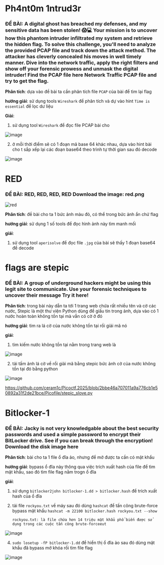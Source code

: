 # Ph4nt0m 1ntrud3r

<h3>ĐỀ BÀI: A digital ghost has breached my defenses, and my sensitive data has been stolen! 😱💻 Your mission is to uncover how this phantom intruder infiltrated my system and retrieve the hidden flag. To solve this challenge, you'll need to analyze the provided PCAP file and track down the attack method. The attacker has cleverly concealed his moves in well timely manner. Dive into the network traffic, apply the right filters and show off your forensic prowess and unmask the digital intruder! Find the PCAP file here Network Traffic PCAP file and try to get the flag. </h3>

**Phân tích**: dựa vào đề bài ta cần phân tích file `PCAP` của bài để tìm lại flag

**hướng giải**: sử dụng tools `Wireshark` để phân tích và dự vào hint `Time is essential` để lọc dư liệu

**Giải**: 

1. sử dụng tool `Wireshark` để đọc file PCAP bài cho

![image](https://github.com/user-attachments/assets/ab186481-92ac-4c22-9158-2d1c013b8e59)

2. ở mỗi thời điểm sẽ có 1 đoạn mã base 64 khác nhau, dựa vào hint bài cho t sắp xếp lại các đoạn base64 theo trình tự thời gian sau đó decode

![image](https://github.com/user-attachments/assets/d9d0d74b-c40a-4640-a1e0-1fa66af107c1)


# RED

<h3>ĐỀ BÀI: RED, RED, RED, RED Download the image: red.png</h3>

![red](https://github.com/user-attachments/assets/75ddc6ff-4671-425a-bf51-17dff6ac604b)

**Phân tích**: đề bài cho ta 1 bức ảnh màu đỏ, có thể trong bức ảnh ẩn chứ flag

**hướng giải**: sử dụng 1 số tools để đọc hình ảnh này tìm manh mối

**giải**:

1. sử dụng tool `aperisolve` để đọc file `.jpg` của bài sẽ thấy 1 đoạn base64 để decode



# flags are stepic

<h3>ĐỀ BÀI: A group of underground hackers might be using this legit site to communicate. Use your forensic techniques to uncover their message Try it here!</h3>


**Phân tích**: trong bài này dẫn ta tới 1 trang web chứa rất nhiều tên và cờ các nước, Stepic là một thư viện Python dùng để giấu tin trong ảnh, dựa vào có 1 nước hoàn toàn không tồn tại mà vẫn có cờ ở đó

**hướng giải**: tìm ra lá cờ của nước không tồn tại rồi giải mã nó

**giải**:

1. tìm kiếm nước không tồn tại nằm trong trang web là

![image](https://github.com/user-attachments/assets/5e160c9b-1b1e-4ec7-9068-b003b403935b)


2. tải tấm ảnh lá cờ về rồi giải mã bằng stepic bức ảnh cờ của nước không tồn tại đó bằng python

![image](https://github.com/user-attachments/assets/28448964-3e43-4187-9f30-3731cceccbc8)


https://github.com/ceram1c/Picoctf.2025/blob/2bbe46a707011a9a776cb1e50892a31f2de21bce/Picofile/stepic_slove.py

# Bitlocker-1

<h3>ĐỀ BÀI: Jacky is not very knowledgable about the best security passwords and used a simple password to encrypt their BitLocker drive. See if you can break through the encryption! Download the disk image here </h3>

**Phân tích**: bài cho ta 1 file ổ đĩa ảo, nhưng để mở được ta cần có mật khẩu


**hướng giải**: bypass ổ đĩa này thông qua việc trích xuất hash của file để tìm mật khẩu, sao đó tìm file flag nằm trogn ổ đĩa

**giải**:

1. sử dụng `bitlocker2john bitlocker-1.dd > bitlocker.hash` để trích xuất hash của ổ đĩa
2. tải file `rockyou.txt` về máy sau đó dùng `hashcat` để tấn công brute-force bypass mật khẩu `hashcat -m 22100 bitlocker.hash rockyou.txt --show`

       rockyou.txt: là file chứa hơn 14 triệu mật khẩu phổ biến được sử dụng trong các cuộc tấn công brute-forceeut

![image](https://github.com/user-attachments/assets/ce67be2a-d415-4876-a651-c064b35a41b0)

   
4. `sudo losetup -fP bitlocker-1.dd` để hiển thị ổ đĩa ảo sau đó dùng mật khẩu đã bypass mở khóa rồi tìm file flag

![image](https://github.com/user-attachments/assets/919cf69b-13da-467a-82d9-71af2e890087)

 


